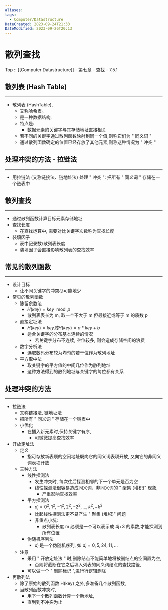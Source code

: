 ```yaml
---
aliases: 
tags:
  - Computer/Datastructure
DateCreated: 2023-09-24T21:33
DateModified: 2023-09-26T20:13
---
```

# 散列查找

Top :: [[Computer Datastructure]] - 第七章 - 查找 - 7.5.1

## 散列表 (Hash Table)
---
- 散列表 (HashTable),
	- 又称哈希表。
	- 是一种数据结构,
	- 特点是:
		- 数据元素的关键字与其存储地址直接相关
	- 若不同的关键字通过散列函数映射到同一个值,则称它们为 " 同义词 "
	- 通过散列函数确定的位置已经存放了其他元素,则称这种情况为 " 冲突 "

## 处理冲突的方法 - 拉链法
---
- 用拉链法 (又称链接法、链地址法) 处理 " 冲突 ": 把所有 " 同义词 " 存储在一个链表中

## 散列查找
---
- 通过散列函数计算目标元素存储地址
- 查找长度
	- 在查找运算中, 需要对比关键字次数称为查找长度
 - 装填因子
	 - 表中记录数/散列表长度
	 - 装填因子会直接影响散列表的查找效率

## 常见的散列函数
---
- 设计目标
	- 让不同关键字的冲突尽可能地少
- 常见的散列函数
	- 除留余数法
		- $H(key)=key \mod p$
		- 散列表表长为 m, 取一个不大于 m 但最接近或等于 m 的质数 p
	- 直接定址法
		- $H(key)=key或H(key)=a*key+b$
		- 适合关键字的分布基本连续的情况
			- 若关键字分布不连续, 空位较多, 则会造成存储空间的浪费
	- 数字分析法
		- 选取数码分布较为均匀的若干位作为散列地址
	- 平方取中法
		- 取关键字的平方值的中间几位作为散列地址
		- 这种方法得到的散列地址与关键字的每位都有关系

## 处理冲突的方法
---
- 拉链法
	- 又称链接法, 链地址法
	- 把所有 " 同义词 " 存储在一个链表中
	- 小优化
		- 在插入新元素时,保持关键字有序,
			- 可微微提高查找效率
- 开放定址法
	- 定义
		- 指可存放新表项的空闲地址既向它的同义词表项开放, 又向它的非同义词表项开放
	- 三种方法
		- 线性探测法
			- 发生冲突时, 每次往后探测相邻的下一个单元是否为空
			- 线性探测法很容易造成同义词、非同义词的 " 聚集 (堆积)" 现象,
				- 严重影响查找效率
		- 平方探测法
			- $d_{i}=0^{2}, 1^{2}, -1^{2}, 2^{2}, -2^{2}, \dots, k^{2}, -k^{2}$
			- 比起线性探测法更不易产生 " 聚集 (堆积)" 问题
			- 非重点小坑:
				- 散列表长度 m 必须是一个可以表示成 4j+3 的素数,才能探测到所有位置
		- 伪随机序列法
			- $d_{i}$ 是一个伪随机序列, 如 $d_{i}=0, 5, 24, 11, \dots$
	- 注意
		- 采用 " 开放定址法 " 时,删除结点不能简单地将被删结点的空间置为空,
			- 否则将截断在它之后填入列表的同义词结点的查找路径,
		- 可以做一个 " 删除标记 ",进行行逻辑删除
- 再散列法
	- 除了原始的散列函数 H(key) 之外,多准备几个散列函数,
	- 当散列函数冲突时,
		- 用下一个散列函数计算一个新地址,
		- 直到到不冲突为止
